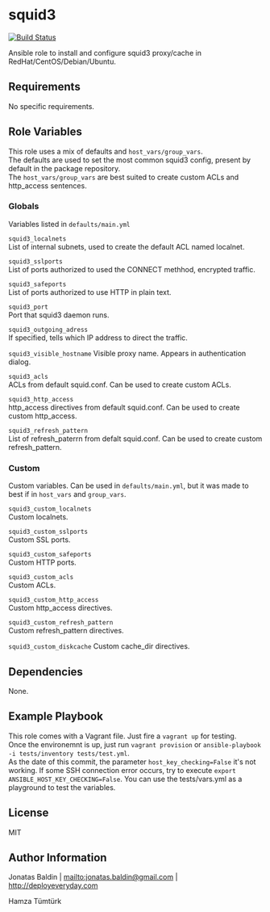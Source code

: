 squid3
=========
[![Build Status](https://travis-ci.org/picturemaxx/ansible-squid3.svg?branch=master)](https://travis-ci.org/picturemaxx/ansible-squid3)

Ansible role to install and configure squid3 proxy/cache in RedHat/CentOS/Debian/Ubuntu.

Requirements
------------

No specific requirements.

Role Variables
--------------

This role uses a mix of defaults and `host_vars/group_vars`.     
The defaults are used to set the most common squid3 config, present by default in the package repository.     
The `host_vars/group_vars` are best suited to create custom ACLs and http_access sentences.

### Globals
Variables listed in `defaults/main.yml`

`squid3_localnets`     
List of internal subnets, used to create the default ACL named localnet.

`squid3_sslports`     
List of ports authorized to used the CONNECT methhod, encrypted traffic.

`squid3_safeports`     
List of ports authorized to use HTTP in plain text.

`squid3_port`     
Port that squid3 daemon runs.

`squid3_outgoing_adress`     
If specified, tells which IP address to direct the traffic.

`squid3_visible_hostname`
Visible proxy name. Appears in authentication dialog.

`squid3_acls`     
ACLs from default squid.conf. Can be used to create custom ACLs.

`squid3_http_access`     
http_access directives from default squid.conf. Can be used to create custom http_access.

`squid3_refresh_pattern`     
List of refresh_paterrn from defalt squid.conf. Can be used to create custom refresh_pattern.

### Custom
Custom variables. Can be used in `defaults/main.yml`, but it was made to best if in `host_vars` and `group_vars`.

`squid3_custom_localnets`     
Custom localnets.

`squid3_custom_sslports`     
Custom SSL ports.

`squid3_custom_safeports`     
Custom HTTP ports.

`squid3_custom_acls`     
Custom ACLs.

`squid3_custom_http_access`     
Custom http_access directives.

`squid3_custom_refresh_pattern`     
Custom refresh_pattern directives.

`squid3_custom_diskcache`
Custom cache_dir directives.


Dependencies
------------

None.

Example Playbook
----------------

This role comes with a Vagrant file. Just fire a `vagrant up` for testing.     
Once the environemnt is up, just run `vagrant provision` or `ansible-playbook -i tests/inventory tests/test.yml`.     
As the date of this commit, the parameter `host_key_checking=False` it's not working. If some SSH connection error occurs, try to execute `export ANSIBLE_HOST_KEY_CHECKING=False`.
You can use the tests/vars.yml as a playground to test the variables.

License
-------

MIT

Author Information
------------------

Jonatas Baldin | <mailto:jonatas.baldin@gmail.com> | http://deployeveryday.com

Hamza Tümtürk
